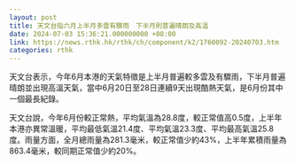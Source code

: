 ```yaml
---
layout: post
title: 天文台指六月上半月多雲有驟雨　下半月則普遍晴朗及高溫
date: 2024-07-03 15:36:21.000000000 +08:00
link: https://news.rthk.hk/rthk/ch/component/k2/1760092-20240703.htm
categories: rthk
---
```


天文台表示，今年6月本港的天氣特徵是上半月普遍較多雲及有驟雨，下半月普遍晴朗並出現高溫天氣，當中6月20日至28日連續9天出現酷熱天氣，是6月份其中一個最長紀錄。

天文台說，今年6月份較正常熱，平均氣溫為28.8度，較正常值高0.5度，上半年本港亦異常溫暖，平均最低氣溫21.4度、平均氣溫23.3度、平均最高氣溫25.8度。雨量方面，全月總雨量為281.3毫米，較正常值少約43%，上半年累積雨量為863.4毫米，較同期正常值少約20%。
